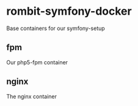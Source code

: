 # rombit-symfony-docker
Base containers for our symfony-setup

## fpm
Our php5-fpm container

## nginx
The nginx container
